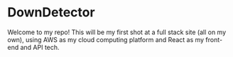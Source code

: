 # DownDetector
Welcome to my repo! This will be my first shot at a full stack site (all on my own), using AWS as my cloud computing platform and React as my front-end and API tech.
